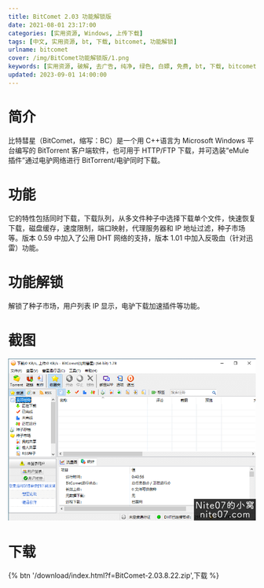 ```yaml
---
title: BitComet 2.03 功能解锁版
date: 2021-08-01 23:17:00
categories: [实用资源, Windows, 上传下载]
tags: [中文, 实用资源, bt, 下载, bitcomet, 功能解锁]
urlname: bitcomet
cover: /img/BitComet功能解锁版/1.png
keywords: [实用资源, 破解, 去广告, 纯净, 绿色, 白嫖, 免费, bt, 下载, bitcomet, 功能解锁]
updated: 2023-09-01 14:00:00
---
```


# 简介

比特彗星（BitComet，缩写：BC）是一个用 C++语言为 Microsoft Windows 平台编写的 BitTorrent 客户端软件，也可用于 HTTP/FTP 下载，并可选装“eMule 插件”通过电驴网络进行 BitTorrent/电驴同时下载。

# 功能

它的特性包括同时下载，下载队列，从多文件种子中选择下载单个文件，快速恢复下载，磁盘缓存，速度限制，端口映射，代理服务器和 IP 地址过滤，种子市场等。版本 0.59 中加入了公用 DHT 网络的支持，版本 1.01 中加入反吸血（针对迅雷）功能。

# 功能解锁

解锁了种子市场，用户列表 IP 显示，电驴下载加速插件等功能。

# 截图

![](/img/BitComet功能解锁版/2.png)

# 下载

{% btn '/download/index.html?f=BitComet-2.03.8.22.zip',下载 %}
